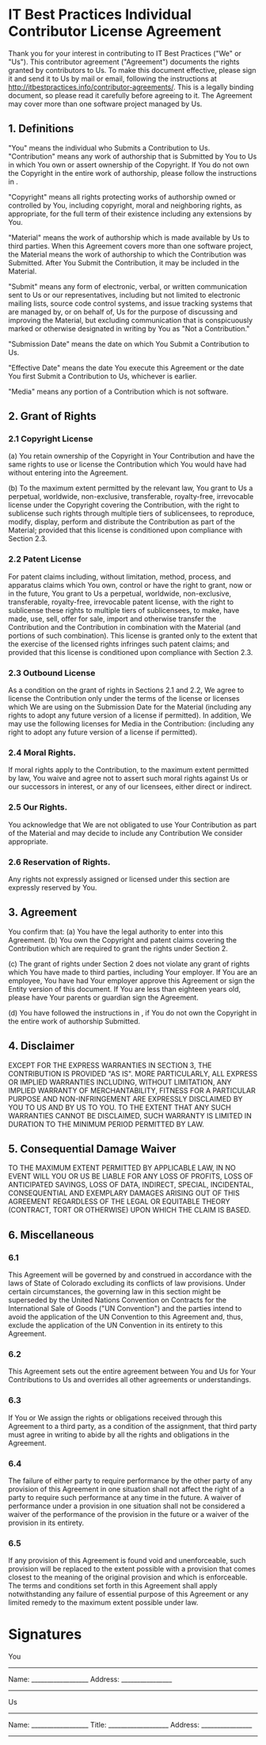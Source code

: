 # IT Best Practices Individual Contributor License Agreement

Thank you for your interest in contributing to IT Best Practices ("We" or "Us").
This contributor agreement ("Agreement") documents the rights granted by contributors to Us. To
make this document effective, please sign it and send it to Us by mail or email, following the
instructions at http://itbestpractices.info/contributor-agreements/. This is a legally binding document,
so please read it carefully before agreeing to it. The Agreement may cover more than one software
project managed by Us.

## 1. Definitions
"You" means the individual who Submits a Contribution to Us.
"Contribution" means any work of authorship that is Submitted by You to Us in
which You own or assert ownership of the Copyright. If You do not own the
Copyright in the entire work of authorship, please follow the instructions in .

"Copyright" means all rights protecting works of authorship owned or controlled
by You, including copyright, moral and neighboring rights, as appropriate, for
the full term of their existence including any extensions by You.

"Material" means the work of authorship which is made available by Us to third
parties. When this Agreement covers more than one software project, the
Material means the work of authorship to which the Contribution was
Submitted. After You Submit the Contribution, it may be included in the
Material.

"Submit" means any form of electronic, verbal, or written communication sent to
Us or our representatives, including but not limited to electronic mailing lists, source
code control systems, and issue tracking systems that are managed by, or on behalf of, Us for the
purpose of discussing and improving the Material, but excluding communication that is conspicuously marked or otherwise designated in writing by You as "Not a Contribution."

"Submission Date" means the date on which You Submit a Contribution to Us.

"Effective Date" means the date You execute this Agreement or the date You
first Submit a Contribution to Us, whichever is earlier.

"Media" means any portion of a Contribution which is not software.

## 2. Grant of Rights

### 2.1 Copyright License

(a) You retain ownership of the Copyright in Your Contribution and have the
same rights to use or license the Contribution which You would have had without
entering into the Agreement.

(b) To the maximum extent permitted by the relevant law, You grant to Us a
perpetual, worldwide, non-exclusive, transferable, royalty-free, irrevocable
license under the Copyright covering the Contribution, with the right to
sublicense such rights through multiple tiers of sublicensees, to reproduce,
modify, display, perform and distribute the Contribution as part of the
Material; provided that this license is conditioned upon compliance with Section 2.3.

### 2.2 Patent License

For patent claims including, without limitation, method, process, and apparatus
claims which You own, control or have the right to grant, now or in the future,
You grant to Us a perpetual, worldwide, non-exclusive, transferable,
royalty-free, irrevocable patent license, with the right to sublicense these
rights to multiple tiers of sublicensees, to make, have made, use, sell, offer
for sale, import and otherwise transfer the Contribution and the Contribution
in combination with the Material (and portions of such combination). This
license is granted only to the extent that the exercise of the licensed rights
infringes such patent claims; and provided that this license is conditioned
upon compliance with Section 2.3.


### 2.3 Outbound License

As a condition on the grant of rights in Sections 2.1 and 2.2, We agree to
license the Contribution only under the terms of the license or licenses which
We are using on the Submission Date for the Material (including any rights to
adopt any future version of a license if permitted). In addition, We may use
the following licenses for Media in the Contribution: (including any right to
adopt any future version of a license if permitted).


### 2.4 Moral Rights.

If moral rights apply to the Contribution, to the maximum extent permitted by
law, You waive and agree not to assert such moral rights against Us or our
successors in interest, or any of our licensees, either direct or indirect.

### 2.5 Our Rights.

You acknowledge that We are not obligated to use Your Contribution as part of the
Material and may decide to include any Contribution We consider appropriate.

### 2.6 Reservation of Rights.
Any rights not expressly assigned or licensed under this section are
expressly reserved by You.

## 3. Agreement
You confirm that:
(a) You have the legal authority to enter into this Agreement.
(b) You own the Copyright and patent claims covering the Contribution which are
required to grant the rights under Section 2.

(c) The grant of rights under Section 2 does not violate any grant of rights
which You have made to third parties, including Your employer. If You are an
employee, You have had Your employer approve this Agreement or sign the Entity
version of this document. If You are less than eighteen years old, please have
Your parents or guardian sign the Agreement.

(d) You have followed the instructions in , if You do not own the Copyright in
the entire work of authorship Submitted.

## 4. Disclaimer

EXCEPT FOR THE EXPRESS WARRANTIES IN SECTION 3, THE CONTRIBUTION IS PROVIDED
"AS IS". MORE PARTICULARLY, ALL EXPRESS OR IMPLIED WARRANTIES INCLUDING,
WITHOUT LIMITATION, ANY IMPLIED WARRANTY OF MERCHANTABILITY, FITNESS FOR A
PARTICULAR PURPOSE AND NON-INFRINGEMENT ARE EXPRESSLY DISCLAIMED BY YOU TO US
AND BY US TO YOU. TO THE EXTENT THAT ANY SUCH WARRANTIES CANNOT BE DISCLAIMED, 
SUCH WARRANTY IS LIMITED IN DURATION TO THE MINIMUM PERIOD PERMITTED BY LAW.


## 5. Consequential Damage Waiver
TO THE MAXIMUM EXTENT PERMITTED BY APPLICABLE LAW, IN NO EVENT WILL YOU OR US
BE LIABLE FOR ANY LOSS OF PROFITS, LOSS OF ANTICIPATED SAVINGS, LOSS OF DATA,
INDIRECT, SPECIAL, INCIDENTAL, CONSEQUENTIAL AND EXEMPLARY DAMAGES ARISING OUT
OF THIS AGREEMENT REGARDLESS OF THE LEGAL OR EQUITABLE THEORY (CONTRACT, TORT
OR OTHERWISE) UPON WHICH THE CLAIM IS BASED.

## 6. Miscellaneous

### 6.1
This Agreement will be governed by and construed in accordance with the laws of State of
Colorado excluding its conflicts of law provisions. Under certain circumstances, the governing law in
this section might be superseded by the United Nations Convention on Contracts for the International
Sale of Goods ("UN Convention") and the parties intend to avoid the application of the UN
Convention to this Agreement and, thus, exclude the application of the UN Convention in its entirety
to this Agreement.

### 6.2

This Agreement sets out the entire agreement between You and Us for Your Contributions to Us
and overrides all other agreements or understandings.

### 6.3

If You or We assign the rights or obligations received through this Agreement to a third party, as a
condition of the assignment, that third party must agree in writing to abide by all the rights and
obligations in the Agreement.

### 6.4
The failure of either party to require performance by the other party of any provision of this
Agreement in one situation shall not affect the right of a party to require such performance at any time
in the future. A waiver of performance under a provision in one situation shall not be considered a
waiver of the performance of the provision in the future or a waiver of the provision in its entirety.

### 6.5
If any provision of this Agreement is found void and unenforceable, such provision will be
replaced to the extent possible with a provision that comes closest to the meaning of the original
provision and which is enforceable. The terms and conditions set forth in this Agreement shall apply
notwithstanding any failure of essential purpose of this Agreement or any limited remedy to the
maximum extent possible under law.

# Signatures
You
________________________
Name: __________________
Address: ________________
________________________

Us
________________________
Name: __________________
Title: ___________________
Address: ________________
________________________
